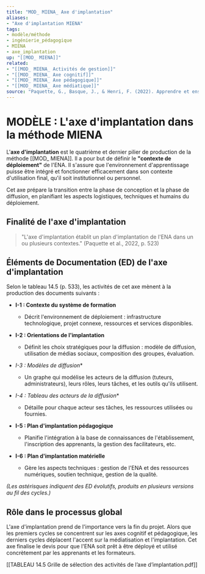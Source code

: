 ```yaml
---
title: "MOD_ MIENA_ Axe d'implantation"
aliases: 
- "Axe d'implantation MIENA"
tags:
- modèle/méthode
- ingénierie_pédagogique
- MIENA
- axe_implantation
up: "[[MOD_ MIENA]]"
related: 
- "[[MOD_ MIENA_ Activités de gestion]]"
- "[[MOD_ MIENA_ Axe cognitif]]"
- "[[MOD_ MIENA_ Axe pédagogique]]"
- "[[MOD_ MIENA_ Axe médiatique]]"
source: "Paquette, G., Basque, J., & Henri, F. (2022). Apprendre et enseigner sur le Web: quelle ingénierie pédagogique? Dans *ARCHITECTURE D’UNE NOUVELLE MÉTHODE D’INGÉNIERIE DES ENVIRONNEMENTS NUMÉRIQUES D’APPRENTISSAGE : LA MIENA* (chap. 14)."
---
```


# MODÈLE : L'axe d'implantation dans la méthode MIENA

L'**axe d'implantation** est le quatrième et dernier pilier de production de la méthode [[MOD_ MIENA]]. Il a pour but de définir le **"contexte de déploiement"** de l'ENA. Il s'assure que l'environnement d'apprentissage puisse être intégré et fonctionner efficacement dans son contexte d'utilisation final, qu'il soit institutionnel ou personnel.

Cet axe prépare la transition entre la phase de conception et la phase de diffusion, en planifiant les aspects logistiques, techniques et humains du déploiement.

## Finalité de l'axe d'implantation

> "L'axe d'implantation établit un plan d'implantation de l'ENA dans un ou plusieurs contextes." (Paquette et al., 2022, p. 523)

## Éléments de Documentation (ED) de l'axe d'implantation

Selon le tableau 14.5 (p. 533), les activités de cet axe mènent à la production des documents suivants :

- **I-1 : Contexte du système de formation**
  - Décrit l'environnement de déploiement : infrastructure technologique, projet connexe, ressources et services disponibles.

- **I-2 : Orientations de l'implantation**
  - Définit les choix stratégiques pour la diffusion : modèle de diffusion, utilisation de médias sociaux, composition des groupes, évaluation.

- **I-3* : Modèles de diffusion**
  - Un graphe qui modélise les acteurs de la diffusion (tuteurs, administrateurs), leurs rôles, leurs tâches, et les outils qu'ils utilisent.

- **I-4* : Tableau des acteurs de la diffusion**
  - Détaille pour chaque acteur ses tâches, les ressources utilisées ou fournies.

- **I-5 : Plan d'implantation pédagogique**
  - Planifie l'intégration à la base de connaissances de l'établissement, l'inscription des apprenants, la gestion des facilitateurs, etc.

- **I-6 : Plan d'implantation matérielle**
  - Gère les aspects techniques : gestion de l'ENA et des ressources numériques, soutien technique, gestion de la qualité.

*(Les astérisques indiquent des ED évolutifs, produits en plusieurs versions au fil des cycles.)*

## Rôle dans le processus global

L'axe d'implantation prend de l'importance vers la fin du projet. Alors que les premiers cycles se concentrent sur les axes cognitif et pédagogique, les derniers cycles déplacent l'accent sur la médiatisation et l'implantation. Cet axe finalise le devis pour que l'ENA soit prêt à être déployé et utilisé concrètement par les apprenants et les formateurs.

[[TABLEAU 14.5 Grille de sélection des activités de l’axe d’implantation.pdf]]   



